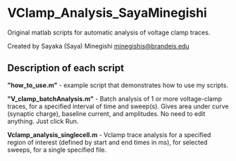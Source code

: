 # VClamp_Analysis_SayaMinegishi
Original matlab scripts for automatic analysis of voltage clamp traces.

Created by Sayaka (Saya) Minegishi
minegishis@brandeis.edu

## Description of each script

**"how_to_use.m"** - example script that demonstrates how to use my scripts.


**"V_clamp_batchAnalysis.m"** - Batch analysis of 1 or more voltage-clamp traces, for a specified interval of time and sweep(s). Gives area under curve (synaptic charge), baseline current, and amplitudes. No need to edit anything. Just click Run.  

**Vclamp_analysis_singlecell.m** - Vclamp trace analysis for a specified region of interest (defined by start and end times in ms), for selected sweeps, for a single specified file.


